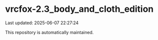 # vrcfox-2.3_body_and_cloth_edition

Last updated: 2025-06-07 22:27:24

This repository is automatically maintained.
